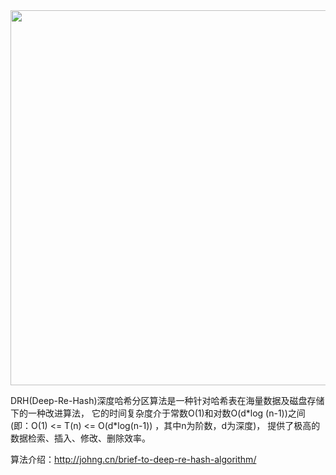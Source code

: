 <div align=center>
<img src="https://gitee.com/johng/drh-go/raw/master/drh.png" height="600"/>
</div>


DRH(Deep-Re-Hash)深度哈希分区算法是一种针对哈希表在海量数据及磁盘存储下的一种改进算法，
它的时间复杂度介于常数O(1)和对数O(d\*log (n-1))之间
(即：O(1) <= T(n) <= O(d\*log(n-1)) ，其中n为阶数，d为深度)，
提供了极高的数据检索、插入、修改、删除效率。

算法介绍：http://johng.cn/brief-to-deep-re-hash-algorithm/